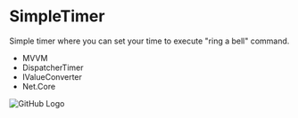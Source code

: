 # SimpleTimer
Simple timer where you can set your time to execute "ring a bell" command. 

* MVVM
* DispatcherTimer
* IValueConverter
* Net.Core

![GitHub Logo](https://user-images.githubusercontent.com/72302395/100875386-9e511580-34ae-11eb-9ce3-026796ba463b.png)

